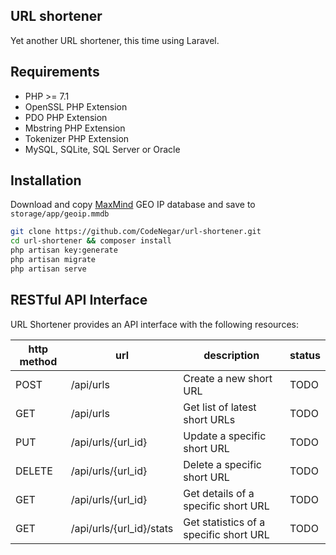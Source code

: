 ## URL shortener

Yet another URL shortener, this time using Laravel.

## Requirements

- PHP >= 7.1
- OpenSSL PHP Extension
- PDO PHP Extension
- Mbstring PHP Extension
- Tokenizer PHP Extension
- MySQL, SQLite, SQL Server or Oracle

## Installation

Download and copy [MaxMind](https://geolite.maxmind.com/download/geoip/database/GeoLite2-City.mmdb.gz) GEO IP database and save to `storage/app/geoip.mmdb`

```bash
git clone https://github.com/CodeNegar/url-shortener.git
cd url-shortener && composer install
php artisan key:generate
php artisan migrate
php artisan serve
```
## RESTful API Interface

URL Shortener provides an API interface with the following resources:

http method | url | description | status
------------|-----|----------|------------
POST | /api/urls | Create a new short URL | TODO
GET | /api/urls | Get list of latest short URLs | TODO
PUT | /api/urls/{url_id} | Update a specific short URL | TODO
DELETE | /api/urls/{url_id} | Delete a specific short URL | TODO
GET | /api/urls/{url_id} | Get details of a specific short URL | TODO
GET | /api/urls/{url_id}/stats | Get statistics  of a specific short URL | TODO